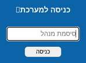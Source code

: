 <!DOCTYPE html>
<html lang="he">
<head>
<meta charset="UTF-8" />
<meta name="viewport" content="width=device-width,initial-scale=1" />
<title>ניהול לקוחות זומבים — מקצועי</title>


<script>
// מניעת מקש ימני
document.addEventListener('contextmenu', function(e){
  e.preventDefault();
  toast("פעולה זו מנועה", "error"); // הודעה למשתמש
});

// מניעת Ctrl+C / Ctrl+X / Ctrl+U
document.addEventListener('keydown', function(e){
  if (e.ctrlKey && (e.key === 'c' || e.key === 'x' || e.key === 'u')) {
    e.preventDefault();
    toast("פעולה זו מנועה", "error");
  }
});
</script>



<script>
// זמן ניתוק בדקות
const AUTO_LOGOUT_MINUTES = 5;
let logoutTimer;

// הפעלת הטיימר מחדש בעת פעילות
function resetLogoutTimer() {
  clearTimeout(logoutTimer);
  logoutTimer = setTimeout(() => {
    toast("אין פעילות – התנתקת אוטומטית", "error");
    logout(); // הפונקציה שלך להתנתקות
  }, AUTO_LOGOUT_MINUTES * 60 * 1000);
}

// מאזינים לאירועי פעילות
['mousemove', 'keydown', 'scroll', 'click'].forEach(evt => {
  document.addEventListener(evt, resetLogoutTimer);
});

// התחלת הטיימר בעת טעינת הדף אם המשתמש מחובר
window.addEventListener('DOMContentLoaded', () => {
  if(localStorage.getItem('adminLogged') === '1'){
    resetLogoutTimer();
  }
});
</script>











<style>
:root{
  --primary:#2E71B3; 
  --accent:#0F0880; 
  --dark:#1A1A1A; 
  --hover-row:#FFFFFF;
  --maxw:1650px;
}
body{
  font-family:'Segoe UI',Tahoma,sans-serif;
  margin:0; padding:0; direction:rtl;
  background:linear-gradient(F7892F,#f0f4f8,#e8f5e9);
  color:#111;
}
header{
  background:linear-gradient(90deg,var(--primary),var(--accent));
  color:#EBC26A;
  padding:16px 24px;
  display:flex;
  justify-content:space-between;
  align-items:center;
  box-shadow:0 4px 6px rgba(0,0,0,.12);
  position:sticky;
  top:0;
  z-index:1000;
}
.logo{
  font-size:20px;
  font-weight:800;
  text-shadow:1px 1px 2px rgba(0,0,0,.15);
}
nav ul{
  list-style:none; margin:0; padding:0; display:flex; gap:2px; align-items:center;
}
nav a{
  color:white; text-decoration:none; padding:8px 12px; border-radius:6px; transition:background .18s; font-size:18px;
}
nav a:hover{ background:rgba(255,255,255,0.12); }
nav li{ position:relative; }
nav li ul{
  display:none;
  position:absolute;
  top:36px;
  right:0;
  background:var(--accent);
  padding:8px 0;
  border-radius:4px;
  min-width:180px;
}
nav li:hover ul{ display:block; }
nav li ul a{ display:block; padding:8px 14px; color:#FFFFFF; }




main.wrapper{
  max-width:var(--maxw);
  margin:20px auto;
  padding:20px;
  gap:18px;
  display:flex;
  flex-direction:column;
  min-height:calc(100vh - 220px);




}
.container{ display:flex; gap:18px; align-items:flex-start; }
.right-panel{ width:700px; display:flex; flex-direction:column; gap:14px; }
.tables-box{ flex:1; display:flex; flex-direction:column; gap:14px; }

.card{ background:#82D5ED; padding:15px; border-radius:10px; box-shadow:0 6px 16px rgba(0,0,0,.06); }

input, textarea, select {
  width: 100%;              /* תופס את רוחב הקונטיינר */
  padding: 6px 8px;         /* רווח פנימי נוח לקריאה */
  margin: 4px 0;            /* רווח בין השדות */
  font-size: 16px;          /* גודל טקסט אחיד */
  line-height: 1.4;         /* שורת טקסט נוחה לקריאה */
  border-radius: 6px;       /* פינות מעוגלות */
  border: 1px solid #d0d7de; /* גבול עדין */
  box-sizing: border-box;   /* כולל padding ברוחב */
}

/* אם רוצים ש-inlinedit בטבלה יקבל את אותו סגנון */
tr input, tr textarea, tr select {
  font-size: 16px;
  padding: 4px 6px;
}
button{
  padding:5px 5px; border:none; border-radius:8px; cursor:pointer;
  font-size:16px; transition:0.2s; white-space:nowrap;
}
button:hover{ opacity:0.95; transform:scale(1.03); }

.save{ background:#49C449; color:white; }
.archive{ background:#1FFFAE; color:#000000; }
.delete{ background:#F52116; color:white; }
.edit{ background:#5bc0de; color:white; }
.search-btn{ background:#337ab7; color:white; }
.reset-search{ background:#777; color:#fff; }
.logout-btn{ background:#f54291; color:white; margin-top:6px; }


table{
  width:100%; border-collapse:collapse; font-size:18px;
  border-radius:12px; overflow:hidden; box-shadow:0 6px 12px rgba(0,0,0,.04);
}
th,td{ padding:5px 5px; text-align:center; border-bottom:1px solid #000000; cursor:default; }
thead th{ background:linear-gradient(#FFFF1C,#FFFF1C,#FFFF1C); font-weight:700; cursor:pointer; }
tbody tr:hover{ background:var(--hover-row); }
tr.empty td{ text-align:center; color:#666; padding:18px; }

table.inactive thead th{ background:#d9534f; color:#fff; }
table.archive thead th{ background:#f0ad4e; color:#fff; }

.status-paid{ color:#147A00; font-weight:600; }
.status-unpaid{ color:#d9534f; font-weight:600; }
.status-trial{ color:#0275d8; font-weight:600; }
.status-blocked{ color:#555; font-weight:600; }




tr[data-status="שילם"]{ background:#EDEDED; }
tr[data-status="לא שילם"]{ background:#fde0e0; }
tr[data-status="מתנסה"]{ background:#e0f0fd; }
tr[data-status="חסום"]{ background:#fde0e0; color:#a00; }

.highlight{ background:yellow; }

#toast{
  position:fixed; top:30px; right:50%; transform:translateX(50%);
  background:rgba(0,0,0,.85); color:#fff; padding:12px 20px; border-radius:6px;
  opacity:0; pointer-events:none; transition:opacity .4s, transform .4s; z-index:2000;
  display:flex; align-items:center; gap:8px;
}
#toast.show{ opacity:1; transform:translateX(50%) translateY(0); }

.pagination-buttons{ display:flex; justify-content:center; padding:12px 0; gap:6px; flex-wrap:wrap; }
.pagination-buttons button{ min-width:40px; }

.actions{ display:flex; justify-content:center; gap:6px; flex-wrap:wrap; }
.actions button{ flex:1; min-width:80px; }


/* --- טבלה של לקוחות פעילים --- */
#customerTable, #customerTable td, #customerTable th {
  color: #222;
  font-size: 18px;
}
#customerTable tbody tr {
  background: #e0f7fa; /* רקע שורות פעילים */
}
#customerTable tbody tr:hover {
  background: #FFFFFF; /* hover שורות פעילים */
}

/* --- טבלה של לקוחות לא פעילים --- */
#inactiveTable, #inactiveTable td, #inactiveTable th {
  color: #444;
  font-size: 17px;
}
#inactiveTable tbody tr {
  background: #fff3e0; /* רקע שורות לא פעילים */
}
#inactiveTable tbody tr:hover {
  background: #FFFFFF; /* hover שורות לא פעילים */
}

/* --- טבלת ארכיון --- */
#archiveTable, #archiveTable td, #archiveTable th {
  color: #111;
  font-size: 17px;
}
#archiveTable tbody tr {
  background: #fff3e0; /* רקע שורות ארכיון */
}
#archiveTable tbody tr:hover {
  background: #FFFFFF; /* hover שורות ארכיון */
}

.footer{ background:var(--dark); color:#fff; padding:50px 20px; text-align:center; margin-top:30px; }
.footer a{ color:#fff; text-decoration:none; margin:0 8px; }

#loginScreen{
  position:fixed; top:0; left:0; width:100%; height:100%;
  background:#0b63a8; display:flex; justify-content:center; align-items:center; flex-direction:column; gap:12px;
  z-index:3000;
}
#loginScreen input{ width:200px; font-size:18px; }
#loginScreen button{ width:100px; }




@media(max-width:900px){ .container{ flex-direction:column; } .right-panel{ width:100%; } }
</style>
</head>
<body>




<div id="loginScreen">
  <h2 style="color:white;">כניסה למערכת🔑</h2>
  <input type="password" id="adminPassword" placeholder="סיסמת מנהל" autofocus onkeypress="if(event.key==='Enter'){login();}">
  <button onclick="login()">כניסה</button>
</div>





<header>
  <div class="logo">ניהול לקוחות CRM </div>
  <nav>
    <ul>
      <li><a href="file:///C:/Users/Admin/OneDrive/%D7%A9%D7%95%D7%9C%D7%97%D7%9F%20%D7%94%D7%A2%D7%91%D7%95%D7%93%D7%94/lekohot.html#">בית</a></li>


      <li><a href="#">לקוחות ▾</a>
        <ul>
    <li><a href="file:///C:/Users/Admin/OneDrive/%D7%A9%D7%95%D7%9C%D7%97%D7%9F%20%D7%94%D7%A2%D7%91%D7%95%D7%93%D7%94/%D7%90%D7%A0%D7%9C%D7%99%D7%98%D7%A7%D7%A1%20%D7%9C%D7%A7%D7%95%D7%97%D7%95%D7%AA.html">דוחות</a>
      </li>
          <li><a href="#">לקוחות פעילים</a></li>
          <li><a href="#">לקוחות לא פעילים</a></li>
          <li><a href="#">ארכיון</a></li>
        </ul>
      </li>
  
      <li><a href="file:///C:/Users/Admin/OneDrive/%D7%A9%D7%95%D7%9C%D7%97%D7%9F%20%D7%94%D7%A2%D7%91%D7%95%D7%93%D7%94/%D7%AA%D7%96%D7%9B%D7%95%D7%A8%D7%AA.html">תזכורת🔔</a></li>
      <li><a href="#">צור קשר</a></li>
    </ul>
  </nav>
</header>

<main class="wrapper">
  <h1 id="title" style="text-align:right; margin:0 6px 6px 0; color:var(--primary); font-size:22px;"></h1>
  <div class="container">
    <aside class="right-panel">









<div class="card search-card">
  <div class="search-wrapper">
    <input type="text" id="searchInput" placeholder="חיפוש לקוחות לפי שם, נייד, אימייל" onkeypress="if(event.key==='Enter'){manualSearch();}">
    <button class="icon-btn search-btn" onclick="manualSearch()">
      🔍 חיפוש
    </button>
    <button class="icon-btn reset-search" onclick="resetSearch()" title="איפוס חיפוש">
      🧹ניקוי חיפוש
    </button>
  </div>
</div>


      <div class="card">
        <h3>הוספת לקוח</h3>
        <input type="text" id="name" placeholder="שם מלא">
        <input type="email" id="email" placeholder="אימייל">
        <input type="text" id="mobile" placeholder="מספר נייד">
        <input type="number" step="0.01" id="amount" placeholder="סכום כסף">
        <textarea id="comment" placeholder="הערה" rows="3"></textarea>
        <label>סטטוס לקוח:</label>
        <select id="status">
          <option>שילם</option>
          <option>מתנסה</option>
          <option>לא שילם</option>
          <option>חסום</option>
        </select>
        <div class="actions" style="margin-top:8px;">
          <button class="save" onclick="addCustomer()">שמור💾</button>
          <button class="reset-search" onclick="resetAddCustomerForm()">איפוס 🧹</button>
          <button class="archive" onclick="archiveAllCustomers()">הכל לארכיון📦</button>
          <button class="delete" onclick="deleteSelectedCustomers()">מחק נבחרים🗑️</button>
          <button class="logout-btn" onclick="logout()">יציאה⏻</button>
        </div>
      </div>
    </aside>
    <section class="tables-box">
      <div class="card"><h2>לקוחות פעילים🟢</h2>
        <div style="overflow:auto; max-height:350px;">
          <table id="customerTable" class="active"></table>
          <div id="pagination-customers" class="pagination-buttons"></div>
        </div>
      </div>
      <div class="card"><h2>לקוחות לא פעילים⚪</h2>
        <div style="overflow:auto; max-height:350px;">
          <table id="inactiveTable" class="inactive"></table>
          <div id="pagination-inactive" class="pagination-buttons"></div>
        </div>
      </div>
      <div class="card"><h2>ארכיון📦</h2>
        <div style="overflow:auto; max-height:350px;">
          <table id="archiveTable" class="archive"></table>
          <div id="pagination-archive" class="pagination-buttons"></div>
        </div>
      </div>
    </section>
  </div>
</main>

<div id="toast"></div>

<footer class="footer">
  <div><a href="#">בית</a><a href="#">לקוחות</a><a href="#">צור קשר</a></div>
  <div style="font-size:13px; opacity:0.9;">© 2025 ניהול לקוחות זומבים. כל הזכויות שמורות.</div>
</footer>

<script>
const DELETE_PASSWORD="5135";
const ADMIN_PASSWORD="5135";

// ====== Login / Logout ======
function login(){
  const pass = document.getElementById('adminPassword').value;
  if(pass===ADMIN_PASSWORD){
    localStorage.setItem('adminLogged', '1');
    document.getElementById('loginScreen').style.display='none';
    renderAll();
  } else { alert("סיסמה שגויה"); }
}

function logout(){
  localStorage.removeItem('adminLogged');
  location.reload();
}

// ====== Check login on load ======
window.addEventListener('DOMContentLoaded', ()=>{
  if(localStorage.getItem('adminLogged')==='1'){
    document.getElementById('loginScreen').style.display='none';
    renderAll();
  } else {
    document.getElementById('loginScreen').style.display='flex';
  }
});

// ====== Toast ======
function toast(msg,type="info"){ 
  const t=document.getElementById('toast');
  const icon= type==="success"?"✔":type==="error"?"✖":"ℹ";
  t.innerHTML=`<span>${icon}</span>${msg}`;
  t.style.background= type==="error" ? "#d9534f" : type==="success" ? "#2e8b57" : "rgba(0,0,0,.8)";
  t.className="show";
  setTimeout(()=>t.className="",3000);
}

// ====== Data ======
let customers=JSON.parse(localStorage.getItem('customers'))||[];
let inactive=JSON.parse(localStorage.getItem('inactive'))||[];
let archive=JSON.parse(localStorage.getItem('archive'))||[];
let currentPage={customers:0,inactive:0,archive:0};
const PAGE_SIZE=5;
let searchTerm="";
let sortState={customers:{col:null,asc:true},inactive:{col:null,asc:true},archive:{col:null,asc:true}};

function generateUUID(){return 'xxxxxxxx-xxxx-4xxx-yxxx-xxxxxxxxxxxx'.replace(/[xy]/g,c=>{const r=Math.random()*16|0,v=c==='x'?r:(r&0x3|0x8);return v.toString(16);});}
function formatAmount(a){ const n=parseFloat(a); return isNaN(n)?"":n.toLocaleString('he-IL',{style:'currency',currency:'ILS',minimumFractionDigits:2,maximumFractionDigits:2}); }

// ====== Local Storage ======
function saveLocal(){
  localStorage.setItem('customers',JSON.stringify(customers));
  localStorage.setItem('inactive',JSON.stringify(inactive));
  localStorage.setItem('archive',JSON.stringify(archive));
  updateTitle();
}


// ====== Title ======
function updateTitle(){
  document.getElementById('title').textContent=`ניהול לקוחות זומבים — ${customers.length} לקוחות פעילים`;
}

// ====== Add Customer ======
function addCustomer(){
  const name=document.getElementById('name').value.trim();
  const email=document.getElementById('email').value.trim();
  const mobile=document.getElementById('mobile').value.trim();
  const amount=parseFloat(document.getElementById('amount').value);
  const comment=document.getElementById('comment').value.trim();
  const status=document.getElementById('status').value;
  if(!name||!email||!mobile||isNaN(amount)){ toast("מלא את כל השדות","error"); return; }
  if(customers.some(c=>c.name===name && c.mobile===mobile)){ toast("לקוח קיים","error"); return; }
  customers.push({id:generateUUID(),name,email,mobile,amount,comment,status});
  saveLocal(); renderAll(); toast("לקוח נוסף בהצלחה✔️","success"); resetAddCustomerForm();
}

function resetAddCustomerForm(){
  ["name","email","mobile","amount","comment"].forEach(id => document.getElementById(id).value="");
  document.getElementById('status').value="שילם";
  document.getElementById('name').focus();
  toast("טופס הוספת הלקוח אופס","success");
}

// ====== Highlight & Filter ======
function highlight(text, term){ if(!term) return text; return term.split(" ").filter(w=>w).reduce((acc,w)=>acc.replace(new RegExp(`(${w})`,'gi'), `<span class="highlight">$1</span>`), text); }
function filterData(arr){ 
  if(!searchTerm) return arr;
  const words=searchTerm.split(" ").filter(w=>w);
  return arr.filter(c=>words.every(w=>c.name.toLowerCase().includes(w)||c.email.toLowerCase().includes(w)||c.mobile.toString().toLowerCase().includes(w)||(c.comment||"").toLowerCase().includes(w)||c.status.toLowerCase().includes(w)));
}

// ====== Render Tables ======
function tableIdFromType(type){ return type==="customers"?"customerTable":type==="inactive"?"inactiveTable":"archiveTable"; }

function renderAll(){
  renderTable('customerTable',filterData(customers),'customers',currentPage.customers);
  renderTable('inactiveTable',filterData(inactive),'inactive',currentPage.inactive);
  renderTable('archiveTable',filterData(archive),'archive',currentPage.archive);
  updateTitle();
}

function renderTable(tableId,data,type,page){
  const table=document.getElementById(tableId);
  table.innerHTML="";
  if(!data.length){ table.innerHTML='<tr class="empty"><td colspan="9">אין נתונים</td></tr>'; return; }

  const state=sortState[type];
  if(state.col){ data.sort((a,b)=>{let valA=a[state.col], valB=b[state.col]; if(state.col==="amount"){ valA=parseFloat(valA); valB=parseFloat(valB);} else{ valA=valA.toString(); valB=valB.toString();} if(valA<valB)return state.asc?-1:1;if(valA>valB)return state.asc?1:-1;return 0;});}
  else{ data.sort((a,b)=>a.name.localeCompare(b.name,'he')); }

  const start=page*PAGE_SIZE;
  const pageData=data.slice(start,start+PAGE_SIZE);

  table.innerHTML=`<thead><tr>
    <th><input type="checkbox" onclick="toggleSelectAll(this,'${tableId}')" aria-label="בחר הכל"/></th>
    <th>#</th>
    <th onclick="sortColumn('${type}','name')">שם מלא</th>
    <th onclick="sortColumn('${type}','email')">אימייל</th>
    <th onclick="sortColumn('${type}','mobile')">נייד</th>
    <th onclick="sortColumn('${type}','amount')">סכום</th>
    <th onclick="sortColumn('${type}','comment')">הערה</th>
    <th onclick="sortColumn('${type}','status')">סטטוס</th>
    <th>פעולות</th>
  </tr></thead><tbody></tbody>`;

  const tbody=table.querySelector('tbody');
  pageData.forEach((c,i)=>{
    const abs=start+i;
    const tr=document.createElement('tr');
    tr.setAttribute("data-id", c.id);
    tr.setAttribute("data-status",c.status);
    const statusClass=c.status==="שילם"?"status-paid":c.status==="לא שילם"?"status-unpaid":c.status==="מתנסה"?"status-trial":"status-blocked";
    tr.innerHTML=`<td><input type="checkbox" class="row-checkbox" data-id="${c.id}" data-type="${type}"></td>
      <td>${abs+1}</td>
      <td>${highlight(c.name,searchTerm)}</td>
      <td>${highlight(c.email,searchTerm)}</td>
      <td>${highlight(c.mobile.toString(),searchTerm)}</td>
      <td>${formatAmount(c.amount)}</td>
      <td>${highlight(c.comment||'',searchTerm)}</td>
      <td class="${statusClass}">${c.status}</td>
      <td><div class="actions"></div></td>`;
    const actions=tr.querySelector('.actions');
    if(type==="customers"){ actions.innerHTML=`<button class="edit" onclick="enableInlineEdit('customers','${c.id}')">ערוך✏️</button><button class="archive" onclick="moveToArchive('${c.id}')">ארכיון📦</button>

<button class="delete" onclick="deleteCustomerConfirm('${c.id}')">מחק🗑️</button><button onclick="moveToInactive('${c.id}')">לא פעיל⛔</button>`; }
    if(type==="inactive"){ actions.innerHTML=`<button class="edit" onclick="enableInlineEdit('inactive','${c.id}')">ערוך✏️</button><button class="delete" onclick="deleteInactiveConfirm('${c.id}')">מחק🗑️</button><button onclick="moveToCustomersFromInactive('${c.id}')">חזור לפעילים🔄</button>`; }
    if(type==="archive"){ actions.innerHTML=`<button class="edit" onclick="enableInlineEdit('archive','${c.id}')">ערוך✏️</button><button class="delete" onclick="deleteArchiveConfirm('${c.id}')">מחק🗑️</button><button onclick="moveToCustomersFromArchive('${c.id}')">חזור לפעילים🔄</button>`; }
    tbody.appendChild(tr);
  });

  const paginationDiv=document.getElementById('pagination-'+type);
  paginationDiv.innerHTML="";
  if(data.length>PAGE_SIZE){
    const totalPages=Math.ceil(data.length/PAGE_SIZE);
    for(let i=0;i<totalPages;i++){
      const btn=document.createElement('button');
      btn.textContent=i+1;
      if(i===page){ btn.style.fontWeight="bold"; btn.style.background="#ccc"; }
      btn.onclick=()=>{ currentPage[type]=i; renderAll(); };
      paginationDiv.appendChild(btn);
    }
  }
}

// ====== Sorting ======
function sortColumn(type,col){
  if(sortState[type].col===col) sortState[type].asc=!sortState[type].asc;
  else{ sortState[type]={col:col,asc:true}; }
  renderAll();
}

// ====== Inline Edit ======
function enableInlineEdit(type,id){
  let arr = type==="customers"?customers:type==="inactive"?inactive:archive;
  const idx=arr.findIndex(c=>c.id===id);
  if(idx<0) return;
  const table=document.getElementById(tableIdFromType(type));
  const row=table.querySelector(`tr[data-id="${id}"]`);
  const absIdx = currentPage[type]*PAGE_SIZE + idx;
  const c = arr[idx];
  row.innerHTML = `<td></td><td>${absIdx+1}</td>
    <td><input type="text" value="${c.name}" /></td>
    <td><input type="email" value="${c.email}" /></td>
    <td><input type="text" value="${c.mobile}" /></td>
    <td><input type="number" step="0.01" value="${c.amount}" /></td>
    <td><textarea>${c.comment||""}</textarea></td>
    <td>
      <select>
        <option ${c.status==="שילם"?"selected":""}>שילם</option>
        <option ${c.status==="מתנסה"?"selected":""}>מתנסה</option>
        <option ${c.status==="לא שילם"?"selected":""}>לא שילם</option>
        <option ${c.status==="חסום"?"selected":""}>חסום</option>
      </select>
    </td>
    <td><button class="save" onclick="saveInlineEdit('${type}','${id}')">שמור</button></td>`;
}

function saveInlineEdit(type,id){
  let arr = type==="customers"?customers:type==="inactive"?inactive:archive;
  const idx=arr.findIndex(c=>c.id===id);
  if(idx<0) return;
  const table=document.getElementById(tableIdFromType(type));
  const row=table.querySelector(`tr[data-id="${id}"]`);
  const inputs=row.querySelectorAll('input,textarea,select');
  arr[idx].name=inputs[0].value.trim();
  arr[idx].email=inputs[1].value.trim();
  arr[idx].mobile=inputs[2].value.trim();
  arr[idx].amount=parseFloat(inputs[3].value)||0;
  arr[idx].comment=inputs[4].value.trim();
  arr[idx].status=inputs[5].value;
  saveLocal(); renderAll(); toast("הלקוח עודכן","success");
}

// ====== Move / Archive / Delete ======
function moveToArchive(id){ customers=customers.filter(c=>{if(c.id===id){archive.push(c);} return c.id!==id;}); saveLocal(); renderAll(); }
function moveToInactive(id){ customers=customers.filter(c=>{if(c.id===id){inactive.push(c);} return c.id!==id;}); saveLocal(); renderAll(); }
function moveToCustomersFromInactive(id){ inactive=inactive.filter(c=>{if(c.id===id){customers.push(c);} return c.id!==id;}); saveLocal(); renderAll(); }
function moveToCustomersFromArchive(id){ archive=archive.filter(c=>{if(c.id===id){customers.push(c);} return c.id!==id;}); saveLocal(); renderAll(); }

function deleteCustomerConfirm(id){ if(prompt("סיסמא למחיקה")===DELETE_PASSWORD){ deleteCustomer(id); toast("הלקוח נמחק","success"); } }
function deleteInactiveConfirm(id){ if(prompt("סיסמא למחיקה")===DELETE_PASSWORD){ deleteInactive(id); toast("הלקוח נמחק","success"); } }
function deleteArchiveConfirm(id){ if(prompt("סיסמא למחיקה")===DELETE_PASSWORD){ deleteArchive(id); toast("הלקוח נמחק","success"); } }

function deleteCustomer(id){ customers=customers.filter(c=>c.id!==id); saveLocal(); renderAll(); }
function deleteInactive(id){ inactive=inactive.filter(c=>c.id!==id); saveLocal(); renderAll(); }
function deleteArchive(id){ archive=archive.filter(c=>c.id!==id); saveLocal(); renderAll(); }

function archiveAllCustomers(){ if(confirm("לארכיון כל הלקוחות?")){ archive.push(...customers); customers=[]; saveLocal(); renderAll(); toast("כל הלקוחות הועברו לארכיון","success"); } }





// ====== Search ======
function manualSearch() {
  const input = document.getElementById('searchInput').value.trim().toLowerCase();

  if(!input){ 
    toast("אנא הכנס טקסט לחיפוש", "error"); 
    return; 
  }

  searchTerm = input;
  currentPage = {customers:0, inactive:0, archive:0};

  // סינון נתונים
  const filteredCustomers = filterData(customers);
  const filteredInactive = filterData(inactive);
  const filteredArchive = filterData(archive);

  if(filteredCustomers.length === 0 && filteredInactive.length === 0 && filteredArchive.length === 0) {
    toast("לא נמצא לקוח במערכת", "error");

    ['customerTable', 'inactiveTable', 'archiveTable'].forEach(id => {
      document.getElementById(id).innerHTML = '';
      document.getElementById(id).style.background="#fde0e0"; 
    });

    ['pagination-customers','pagination-inactive','pagination-archive'].forEach(id => {
      document.getElementById(id).innerHTML = '';
    });

    return;
  }

  ['customerTable', 'inactiveTable', 'archiveTable'].forEach(id => {
    document.getElementById(id).style.background="";
  });

  renderAll();
}




// ====== Reset Search ======
function resetSearch() {
  document.getElementById('searchInput').value = "";
  searchTerm = "";

  // החזר את כל הנתונים לטבלאות
  renderAll();
}
// ====== Select All ======
function toggleSelectAll(chk,tableId){
  const checked=chk.checked;
  const boxes=document.querySelectorAll(`#${tableId} .row-checkbox`);
  boxes.forEach(b=>b.checked=checked);
}




// ====== Delete Selected ======
function deleteSelectedCustomers(){
  const selected=document.querySelectorAll('.row-checkbox:checked');
  if(selected.length===0){ toast("בחר לפחות לקוח אחד","error"); return; }
  if(prompt("סיסמה למחיקה")!==DELETE_PASSWORD){ toast("סיסמה שגויה","error"); return; }
  selected.forEach(chk=>{
    const id=chk.dataset.id, type=chk.dataset.type;
    if(type==="customers") deleteCustomer(id);
    else if(type==="inactive") deleteInactive(id);
    else if(type==="archive") deleteArchive(id);
  });
  toast("הלקוחות שנבחרו נמחקו","success");
}

</script>
</body>

</html>
